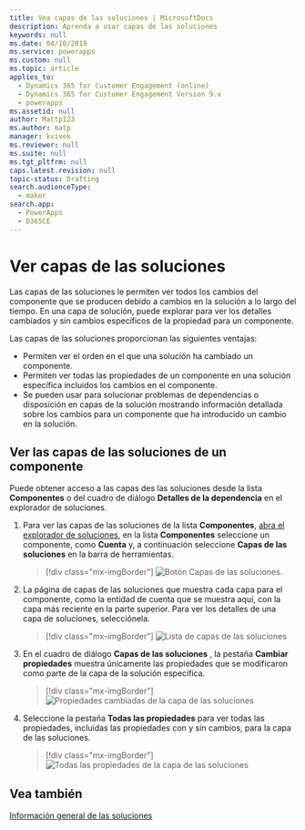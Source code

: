 ```yaml
---
title: Vea capas de las soluciones | MicrosoftDocs
description: Aprenda a usar capas de las soluciones
keywords: null
ms.date: 04/10/2019
ms.service: powerapps
ms.custom: null
ms.topic: article
applies_to:
  - Dynamics 365 for Customer Engagement (online)
  - Dynamics 365 for Customer Engagement Version 9.x
  - powerapps
ms.assetid: null
author: Mattp123
ms.author: matp
manager: kvivek
ms.reviewer: null
ms.suite: null
ms.tgt_pltfrm: null
caps.latest.revision: null
topic-status: Drafting
search.audienceType:
  - maker
search.app:
  - PowerApps
  - D365CE
---
```


# <a name="view-solution-layers"></a>Ver capas de las soluciones
Las capas de las soluciones le permiten ver todos los cambios del componente que se producen debido a cambios en la solución a lo largo del tiempo. En una capa de solución, puede explorar para ver los detalles cambiados y sin cambios específicos de la propiedad para un componente. 

Las capas de las soluciones proporcionan las siguientes ventajas: 
-   Permiten ver el orden en el que una solución ha cambiado un componente. 
-   Permiten ver todas las propiedades de un componente en una solución específica incluidos los cambios en el componente. 
-   Se pueden usar para solucionar problemas de dependencias o disposición en capas de la solución mostrando información detallada sobre los cambios para un componente que ha introducido un cambio en la solución.

## <a name="view-the-solution-layers-for-a-component"></a>Ver las capas de las soluciones de un componente
Puede obtener acceso a las capas des las soluciones desde la lista **Componentes** o del cuadro de diálogo **Detalles de la dependencia** en el explorador de soluciones. 

1. Para ver las capas de las soluciones de la lista **Componentes**, [abra el explorador de soluciones](../model-driven-apps/advanced-navigation.md#solution-explorer), en la lista **Componentes** seleccione un componente, como **Cuenta** y, a continuación seleccione **Capas de las soluciones** en la barra de herramientas. 

   > [!div class="mx-imgBorder"] 
   > ![](media/solution-layers-toolbar.png "Botón Capas de las soluciones.")

2. La página de capas de las soluciones que muestra cada capa para el componente, como la entidad de cuenta que se muestra aquí, con la capa más reciente en la parte superior. Para ver los detalles de una capa de soluciones, selecciónela. 

   > [!div class="mx-imgBorder"] 
   > ![](media/solution-layers-list.png "Lista de capas de las soluciones")

3. En el cuadro de diálogo **Capas de las soluciones** , la pestaña **Cambiar propiedades** muestra únicamente las propiedades que se modificaron como parte de la capa de la solución específica. 

   > [!div class="mx-imgBorder"] 
   > ![](media/solution-layers-change-prop.png "Propiedades cambiadas de la capa de las soluciones")

4. Seleccione la pestaña **Todas las propiedades** para ver todas las propiedades, incluidas las propiedades con y sin cambios, para la capa de las soluciones. 

   > [!div class="mx-imgBorder"] 
   > ![](media/solution-layers-all-prop.png "Todas las propiedades de la capa de las soluciones")

## <a name="see-also"></a>Vea también
[Información general de las soluciones](solutions-overview.md)
